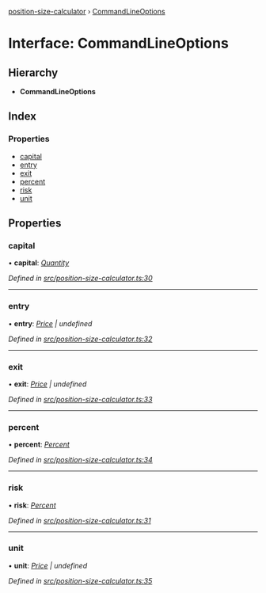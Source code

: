 [position-size-calculator](../README.md) › [CommandLineOptions](commandlineoptions.md)

# Interface: CommandLineOptions

## Hierarchy

* **CommandLineOptions**

## Index

### Properties

* [capital](commandlineoptions.md#capital)
* [entry](commandlineoptions.md#entry)
* [exit](commandlineoptions.md#exit)
* [percent](commandlineoptions.md#percent)
* [risk](commandlineoptions.md#risk)
* [unit](commandlineoptions.md#unit)

## Properties

###  capital

• **capital**: *[Quantity](../README.md#quantity)*

*Defined in [src/position-size-calculator.ts:30](https://github.com/strong-roots-capital/position-size-calculator/blob/3ff3d52/src/position-size-calculator.ts#L30)*

___

###  entry

• **entry**: *[Price](../README.md#price) | undefined*

*Defined in [src/position-size-calculator.ts:32](https://github.com/strong-roots-capital/position-size-calculator/blob/3ff3d52/src/position-size-calculator.ts#L32)*

___

###  exit

• **exit**: *[Price](../README.md#price) | undefined*

*Defined in [src/position-size-calculator.ts:33](https://github.com/strong-roots-capital/position-size-calculator/blob/3ff3d52/src/position-size-calculator.ts#L33)*

___

###  percent

• **percent**: *[Percent](../README.md#percent)*

*Defined in [src/position-size-calculator.ts:34](https://github.com/strong-roots-capital/position-size-calculator/blob/3ff3d52/src/position-size-calculator.ts#L34)*

___

###  risk

• **risk**: *[Percent](../README.md#percent)*

*Defined in [src/position-size-calculator.ts:31](https://github.com/strong-roots-capital/position-size-calculator/blob/3ff3d52/src/position-size-calculator.ts#L31)*

___

###  unit

• **unit**: *[Price](../README.md#price) | undefined*

*Defined in [src/position-size-calculator.ts:35](https://github.com/strong-roots-capital/position-size-calculator/blob/3ff3d52/src/position-size-calculator.ts#L35)*
